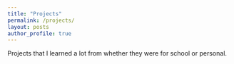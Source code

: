 ```yaml
---
title: "Projects"
permalink: /projects/
layout: posts
author_profile: true
---
```

Projects that I learned a lot from whether they were for school or personal.
